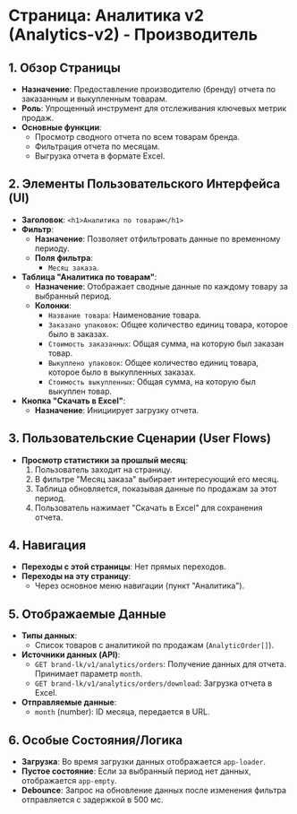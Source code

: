# Страница: Аналитика v2 (Analytics-v2) - Производитель

## 1. Обзор Страницы

- **Назначение**: Предоставление производителю (бренду) отчета по заказанным и выкупленным товарам.
- **Роль**: Упрощенный инструмент для отслеживания ключевых метрик продаж.
- **Основные функции**:
    - Просмотр сводного отчета по всем товарам бренда.
    - Фильтрация отчета по месяцам.
    - Выгрузка отчета в формате Excel.

## 2. Элементы Пользовательского Интерфейса (UI)

- **Заголовок**: `<h1>Аналитика по товарам</h1>`
- **Фильтр**:
    - **Назначение**: Позволяет отфильтровать данные по временному периоду.
    - **Поля фильтра**:
        - `Месяц заказа`.
- **Таблица "Аналитика по товарам"**:
    - **Назначение**: Отображает сводные данные по каждому товару за выбранный период.
    - **Колонки**:
        - `Название товара`: Наименование товара.
        - `Заказано упаковок`: Общее количество единиц товара, которое было в заказах.
        - `Стоимость заказанных`: Общая сумма, на которую был заказан товар.
        - `Выкуплено упаковок`: Общее количество единиц товара, которое было в выкупленных заказах.
        - `Стоимость выкупленных`: Общая сумма, на которую был выкуплен товар.
- **Кнопка "Скачать в Excel"**:
    - **Назначение**: Инициирует загрузку отчета.

## 3. Пользовательские Сценарии (User Flows)

- **Просмотр статистики за прошлый месяц**:
    1. Пользователь заходит на страницу.
    2. В фильтре "Месяц заказа" выбирает интересующий его месяц.
    3. Таблица обновляется, показывая данные по продажам за этот период.
    4. Пользователь нажимает "Скачать в Excel" для сохранения отчета.

## 4. Навигация

- **Переходы с этой страницы**: Нет прямых переходов.
- **Переходы на эту страницу**:
    - Через основное меню навигации (пункт "Аналитика").

## 5. Отображаемые Данные

- **Типы данных**:
    - Список товаров с аналитикой по продажам (`AnalyticOrder[]`).
- **Источники данных (API)**:
    - `GET brand-lk/v1/analytics/orders`: Получение данных для отчета. Принимает параметр `month`.
    - `GET brand-lk/v1/analytics/orders/download`: Загрузка отчета в Excel.
- **Отправляемые данные**:
    - `month` (number): ID месяца, передается в URL.

## 6. Особые Состояния/Логика

- **Загрузка**: Во время загрузки данных отображается `app-loader`.
- **Пустое состояние**: Если за выбранный период нет данных, отображается `app-empty`.
- **Debounce**: Запрос на обновление данных после изменения фильтра отправляется с задержкой в 500 мс.
